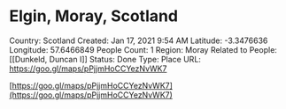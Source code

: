 # Elgin, Moray, Scotland

Country: Scotland
Created: Jan 17, 2021 9:54 AM
Latitude: -3.3476636
Longitude: 57.6466849
People Count: 1
Region: Moray
Related to People: [[Dunkeld, Duncan I]]
Status: Done
Type: Place
URL: https://goo.gl/maps/pPjjmHoCCYezNvWK7

[https://goo.gl/maps/pPjjmHoCCYezNvWK7](https://goo.gl/maps/pPjjmHoCCYezNvWK7)